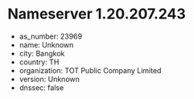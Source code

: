 # Nameserver 1.20.207.243

* as_number: 23969
* name: Unknown
* city: Bangkok
* country: TH
* organization: TOT Public Company Limited
* version: Unknown
* dnssec: false
